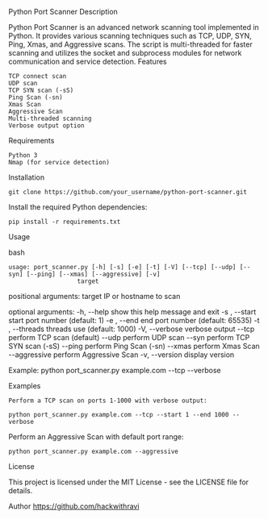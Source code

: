 Python Port Scanner
Description

Python Port Scanner is an advanced network scanning tool implemented in Python. It provides various scanning techniques such as TCP, UDP, SYN, Ping, Xmas, and Aggressive scans. The script is multi-threaded for faster scanning and utilizes the socket and subprocess modules for network communication and service detection.
Features

    TCP connect scan
    UDP scan
    TCP SYN scan (-sS)
    Ping Scan (-sn)
    Xmas Scan
    Aggressive Scan
    Multi-threaded scanning
    Verbose output option

Requirements

    Python 3
    Nmap (for service detection)

Installation


    git clone https://github.com/your_username/python-port-scanner.git

Install the required Python dependencies:

    pip install -r requirements.txt

Usage

bash

    usage: port_scanner.py [-h] [-s] [-e] [-t] [-V] [--tcp] [--udp] [--syn] [--ping] [--xmas] [--aggressive] [-v]
                       target


positional arguments:
  target             IP or hostname to scan

optional arguments:
  -h, --help         show this help message and exit
  -s , --start       start port number (default: 1)
  -e , --end         end port number (default: 65535)
  -t , --threads     threads use (default: 1000)
  -V, --verbose      verbose output
  --tcp              perform TCP scan (default)
  --udp              perform UDP scan
  --syn              perform TCP SYN scan (-sS)
  --ping             perform Ping Scan (-sn)
  --xmas             perform Xmas Scan
  --aggressive       perform Aggressive Scan
  -v, --version      display version

Example:
python port_scanner.py example.com --tcp --verbose

Examples

    Perform a TCP scan on ports 1-1000 with verbose output:

    python port_scanner.py example.com --tcp --start 1 --end 1000 --verbose

Perform an Aggressive Scan with default port range:

    python port_scanner.py example.com --aggressive

License

This project is licensed under the MIT License - see the LICENSE file for details.

Author
https://github.com/hackwithravi
